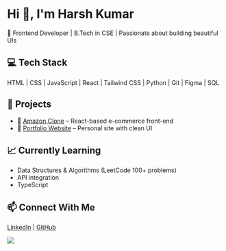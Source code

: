 # Hi 👋, I'm Harsh Kumar

🚀 Frontend Developer | B.Tech in CSE | Passionate about building beautiful UIs

## 💻 Tech Stack
HTML | CSS | JavaScript | React | Tailwind CSS | Python | Git | Figma | SQL

## 🌟 Projects
- 🔗 [Amazon Clone](https://github.com/harsh050110/amazon-clone) – React-based e-commerce front-end
- 🔗 [Portfolio Website](https://github.com/harsh050110/portfolio) – Personal site with clean UI

## 📈 Currently Learning
- Data Structures & Algorithms (LeetCode 100+ problems)
- API integration
- TypeScript

## 📫 Connect With Me
[LinkedIn](https://www.linkedin.com/in/harsh-kumar-984) | [GitHub](https://github.com/harsh050110)



<img src="https://readme-typing-svg.herokuapp.com?font=Fira+Code&size=22&pause=1000&color=0A4BFF&center=true&vCenter=true&width=440&height=50&lines=Frontend+Developer;React+Lover;Currently+Learning+DSA" />

